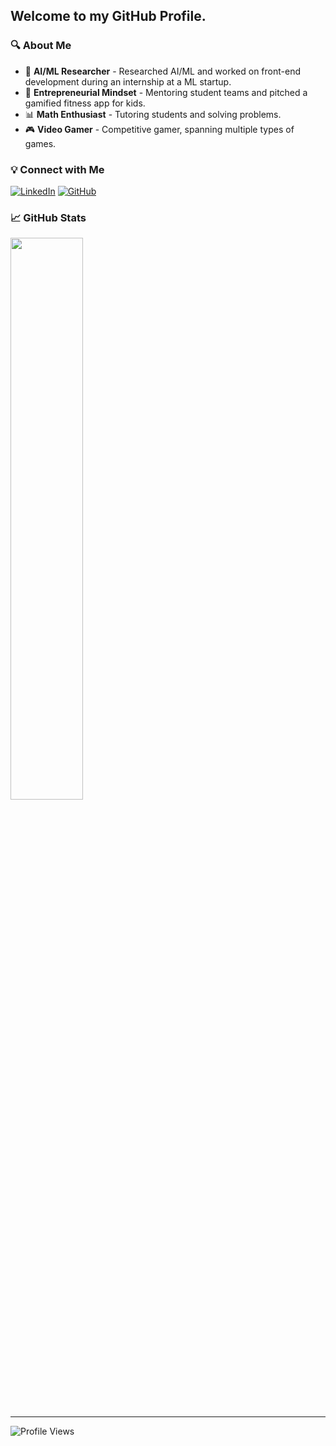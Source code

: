 ## Welcome to my GitHub Profile.

### 🔍 About Me
- 🤖 **AI/ML Researcher** - Researched AI/ML and worked on front-end development during an internship at a ML startup.
- 🚀 **Entrepreneurial Mindset** - Mentoring student teams and pitched a gamified fitness app for kids.
- 📊 **Math Enthusiast** - Tutoring students and solving problems.
- 🎮 **Video Gamer** - Competitive gamer, spanning multiple types of games.

### 💡 Connect with Me
[![LinkedIn](https://img.shields.io/badge/LinkedIn-Connect-blue?style=for-the-badge&logo=linkedin)](https://linkedin.com/in/amin-raz)
[![GitHub](https://img.shields.io/badge/GitHub-Follow-black?style=for-the-badge&logo=github)](https://github.com/amin-raz)

### 📈 GitHub Stats
<p align="left">
  <img width="48%" src="https://github-readme-stats.vercel.app/api/top-langs/?username=amin-raz&theme=radical" />
</p>

---
![Profile Views](https://komarev.com/ghpvc/?username=amin-raz&color=blueviolet)
